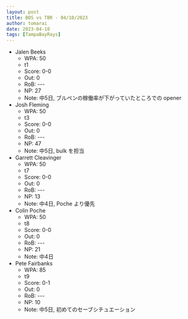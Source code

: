 ```yaml
---
layout: post
title: BOS vs TBR - 04/10/2023
author: tomarai
date: 2023-04-10
tags: [TampaBayRays]
---
```


* Jalen Beeks
	- WPA: 50
	- t1
	- Score: 0-0
	- Out: 0
	- RoB: ---
	- NP: 27
	- Note: 中5日, ブルペンの稼働率が下がっていたところでの opener
* Josh Fleming
	- WPA: 50
	- t3
	- Score: 0-0
	- Out: 0
	- RoB: ---
	- NP: 47
	- Note: 中5日, bulk を担当
* Garrett Cleavinger
	- WPA: 50
	- t7
	- Score: 0-0
	- Out: 0
	- RoB: ---
	- NP: 13
	- Note: 中4日, Poche より優先
* Colin Poche
	- WPA: 50
	- t8
	- Score: 0-0
	- Out: 0
	- RoB: ---
	- NP: 21
	- Note: 中4日
* Pete Fairbanks
	- WPA: 85
	- t9
	- Score: 0-1
	- Out: 0
	- RoB: ---
	- NP: 10
	- Note: 中5日, 初めてのセーブシチュエーション

